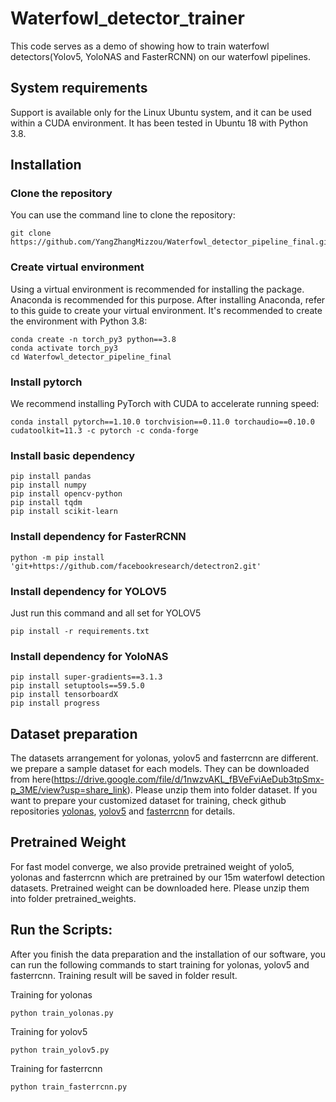 # Waterfowl_detector_trainer

This code serves as a demo of showing how to train waterfowl detectors(Yolov5, YoloNAS and FasterRCNN) on our waterfowl pipelines.

## System requirements
Support is available only for the Linux Ubuntu system, and it can be used within a CUDA environment. It has been tested in Ubuntu 18 with Python 3.8.

## Installation

### Clone the repository
You can use the command line to clone the repository:
```
git clone https://github.com/YangZhangMizzou/Waterfowl_detector_pipeline_final.git
```

### Create virtual environment
Using a virtual environment is recommended for installing the package. Anaconda is recommended for this purpose. After installing Anaconda, refer to this guide to create your virtual environment. It's recommended to create the environment with Python 3.8:

```
conda create -n torch_py3 python==3.8
conda activate torch_py3
cd Waterfowl_detector_pipeline_final
```

### Install pytorch

We recommend installing PyTorch with CUDA to accelerate running speed:
```
conda install pytorch==1.10.0 torchvision==0.11.0 torchaudio==0.10.0 cudatoolkit=11.3 -c pytorch -c conda-forge
```
### Install basic dependency

```
pip install pandas
pip install numpy
pip install opencv-python
pip install tqdm
pip install scikit-learn
```

### Install dependency for FasterRCNN

```
python -m pip install 'git+https://github.com/facebookresearch/detectron2.git'
```

### Install dependency for YOLOV5

Just run this command and all set for YOLOV5
```
pip install -r requirements.txt
```

### Install dependency for YoloNAS

```
pip install super-gradients==3.1.3
pip install setuptools==59.5.0
pip install tensorboardX
pip install progress
```
## Dataset preparation

The datasets arrangement for yolonas, yolov5 and fasterrcnn are different. we prepare a sample dataset for each models. They can be downloaded from here(https://drive.google.com/file/d/1nwzvAKL_fBVeFviAeDub3tpSmx-p_3ME/view?usp=share_link). Please unzip them into folder dataset. 
If you want to prepare your customized dataset for training, check github repositories [yolonas](https://github.com/Deci-AI/super-gradients/blob/master/YOLONAS.md), [yolov5](https://github.com/ultralytics/yolov5) and [fasterrcnn](https://github.com/jwyang/faster-rcnn.pytorch) for details.

## Pretrained Weight

For fast model converge, we also provide pretrained weight of yolo5, yolonas and fasterrcnn which are pretrained by our 15m waterfowl detection datasets. Pretrained weight can be downloaded here. Please unzip them into folder pretrained_weights. 

## Run the Scripts:
After you finish the data preparation and the installation of our software, you can run the following commands to start training for yolonas, yolov5 and fasterrcnn. Training result will be saved in folder result.

Training for yolonas
```
python train_yolonas.py
```
Training for yolov5
```
python train_yolov5.py
```
Training for fasterrcnn
```
python train_fasterrcnn.py
```






